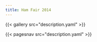 ```yaml
---
title: Ham Fair 2014
---
```


{{< gallery src="description.yaml" >}}

{{< pagesnav src="description.yaml" >}}
